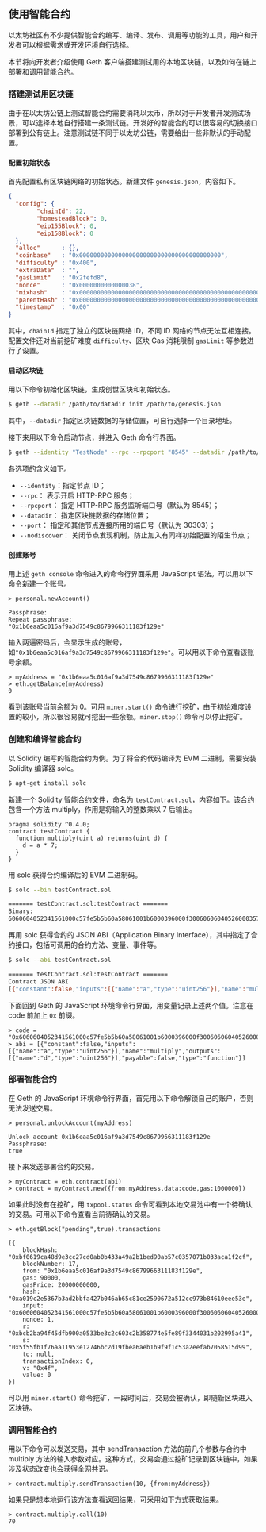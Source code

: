 ## 使用智能合约

以太坊社区有不少提供智能合约编写、编译、发布、调用等功能的工具，用户和开发者可以根据需求或开发环境自行选择。

本节将向开发者介绍使用 Geth 客户端搭建测试用的本地区块链，以及如何在链上部署和调用智能合约。

### 搭建测试用区块链

由于在以太坊公链上测试智能合约需要消耗以太币，所以对于开发者开发测试场景，可以选择本地自行搭建一条测试链。开发好的智能合约可以很容易的切换接口部署到公有链上。注意测试链不同于以太坊公链，需要给出一些非默认的手动配置。

#### 配置初始状态

首先配置私有区块链网络的初始状态。新建文件 `genesis.json`，内容如下。

```json
{
  "config": {
        "chainId": 22,
        "homesteadBlock": 0,
        "eip155Block": 0,
        "eip158Block": 0
  },
  "alloc"      : {},
  "coinbase"   : "0x0000000000000000000000000000000000000000",
  "difficulty" : "0x400",
  "extraData"  : "",
  "gasLimit"   : "0x2fefd8",
  "nonce"      : "0x0000000000000038",
  "mixhash"    : "0x0000000000000000000000000000000000000000000000000000000000000000",
  "parentHash" : "0x0000000000000000000000000000000000000000000000000000000000000000",
  "timestamp"  : "0x00"
}
```

其中，`chainId` 指定了独立的区块链网络 ID，不同 ID 网络的节点无法互相连接。配置文件还对当前挖矿难度 `difficulty`、区块 Gas 消耗限制 `gasLimit` 等参数进行了设置。

#### 启动区块链

用以下命令初始化区块链，生成创世区块和初始状态。

```bash
$ geth --datadir /path/to/datadir init /path/to/genesis.json
```

其中，`--datadir` 指定区块链数据的存储位置，可自行选择一个目录地址。

接下来用以下命令启动节点，并进入 Geth 命令行界面。

```bash
$ geth --identity "TestNode" --rpc --rpcport "8545" --datadir /path/to/datadir --port "30303" --nodiscover console
```

各选项的含义如下。

* `--identity`：指定节点 ID；
* `--rpc`： 表示开启 HTTP-RPC 服务；
* `--rpcport`： 指定 HTTP-RPC 服务监听端口号（默认为 8545）；
* `--datadir`： 指定区块链数据的存储位置；
* `--port`： 指定和其他节点连接所用的端口号（默认为 30303）；
* `--nodiscover`： 关闭节点发现机制，防止加入有同样初始配置的陌生节点；

#### 创建账号

用上述 `geth console` 命令进入的命令行界面采用 JavaScript 语法。可以用以下命令新建一个账号。

```
> personal.newAccount()

Passphrase:
Repeat passphrase:
"0x1b6eaa5c016af9a3d7549c8679966311183f129e"
```

输入两遍密码后，会显示生成的账号，如`"0x1b6eaa5c016af9a3d7549c8679966311183f129e"`。可以用以下命令查看该账号余额。

```
> myAddress = "0x1b6eaa5c016af9a3d7549c8679966311183f129e"
> eth.getBalance(myAddress)
0
```

看到该账号当前余额为 0。可用 `miner.start()` 命令进行挖矿，由于初始难度设置的较小，所以很容易就可挖出一些余额。`miner.stop()` 命令可以停止挖矿。

### 创建和编译智能合约

以 Solidity 编写的智能合约为例。为了将合约代码编译为 EVM 二进制，需要安装 Solidity 编译器 solc。

```bash
$ apt-get install solc
```

新建一个 Solidity 智能合约文件，命名为 `testContract.sol`，内容如下。该合约包含一个方法 multiply，作用是将输入的整数乘以 7 后输出。

```
pragma solidity ^0.4.0;
contract testContract {
  function multiply(uint a) returns(uint d) {
    d = a * 7;
  }
}
```

用 solc 获得合约编译后的 EVM 二进制码。

```bash
$ solc --bin testContract.sol

======= testContract.sol:testContract =======
Binary:
6060604052341561000c57fe5b5b60a58061001b6000396000f30060606040526000357c0100000000000000000000000000000000000000000000000000000000900463ffffffff168063c6888fa114603a575bfe5b3415604157fe5b60556004808035906020019091905050606b565b6040518082815260200191505060405180910390f35b60006007820290505b9190505600a165627a7a72305820748467daab52f2f1a63180df2c4926f3431a2aa82dcdfbcbde5e7d036742a94b0029
```

再用 solc 获得合约的 JSON ABI（Application Binary Interface），其中指定了合约接口，包括可调用的合约方法、变量、事件等。

```bash
$ solc --abi testContract.sol

======= testContract.sol:testContract =======
Contract JSON ABI
[{"constant":false,"inputs":[{"name":"a","type":"uint256"}],"name":"multiply","outputs":[{"name":"d","type":"uint256"}],"payable":false,"type":"function"}]
```

下面回到 Geth 的 JavaScript 环境命令行界面，用变量记录上述两个值。注意在 code 前加上 `0x` 前缀。

```
> code = "0x6060604052341561000c57fe5b5b60a58061001b6000396000f30060606040526000357c0100000000000000000000000000000000000000000000000000000000900463ffffffff168063c6888fa114603a575bfe5b3415604157fe5b60556004808035906020019091905050606b565b6040518082815260200191505060405180910390f35b60006007820290505b9190505600a165627a7a72305820748467daab52f2f1a63180df2c4926f3431a2aa82dcdfbcbde5e7d036742a94b0029"
> abi = [{"constant":false,"inputs":[{"name":"a","type":"uint256"}],"name":"multiply","outputs":[{"name":"d","type":"uint256"}],"payable":false,"type":"function"}]
```

### 部署智能合约

在 Geth 的 JavaScript 环境命令行界面，首先用以下命令解锁自己的账户，否则无法发送交易。

```
> personal.unlockAccount(myAddress)

Unlock account 0x1b6eaa5c016af9a3d7549c8679966311183f129e
Passphrase:
true
```

接下来发送部署合约的交易。

```
> myContract = eth.contract(abi)
> contract = myContract.new({from:myAddress,data:code,gas:1000000})
```

如果此时没有在挖矿，用 `txpool.status` 命令可看到本地交易池中有一个待确认的交易。可用以下命令查看当前待确认的交易。

```
> eth.getBlock("pending",true).transactions

[{
    blockHash: "0xbf0619ca48d9e3cc27cd0ab0b433a49a2b1bed90ab57c0357071b033aca1f2cf",
    blockNumber: 17,
    from: "0x1b6eaa5c016af9a3d7549c8679966311183f129e",
    gas: 90000,
    gasPrice: 20000000000,
    hash: "0xa019c2e5367b3ad2bbfa427b046ab65c81ce2590672a512cc973b84610eee53e",
    input: "0x6060604052341561000c57fe5b5b60a58061001b6000396000f30060606040526000357c0100000000000000000000000000000000000000000000000000000000900463ffffffff168063c6888fa114603a575bfe5b3415604157fe5b60556004808035906020019091905050606b565b6040518082815260200191505060405180910390f35b60006007820290505b9190505600a165627a7a72305820748467daab52f2f1a63180df2c4926f3431a2aa82dcdfbcbde5e7d036742a94b0029",
    nonce: 1,
    r: "0xbcb2ba94f45dfb900a0533be3c2c603c2b358774e5fe89f3344031b202995a41",
    s: "0x5f55fb1f76aa11953e12746bc2d19fbea6aeb1b9f9f1c53a2eefab7058515d99",
    to: null,
    transactionIndex: 0,
    v: "0x4f",
    value: 0
}]
```

可以用 `miner.start()` 命令挖矿，一段时间后，交易会被确认，即随新区块进入区块链。

### 调用智能合约

用以下命令可以发送交易，其中 sendTransaction 方法的前几个参数与合约中 multiply 方法的输入参数对应。这种方式，交易会通过挖矿记录到区块链中，如果涉及状态改变也会获得全网共识。

```
> contract.multiply.sendTransaction(10, {from:myAddress})
```

如果只是想本地运行该方法查看返回结果，可采用如下方式获取结果。

```
> contract.multiply.call(10)
70
```
